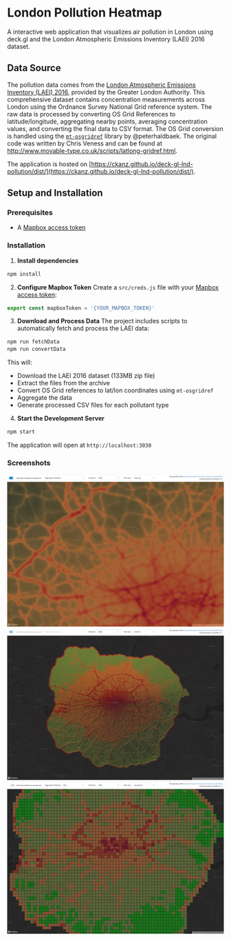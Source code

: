 # London Pollution Heatmap

A interactive web application that visualizes air pollution in London using deck.gl and the London Atmospheric Emissions Inventory (LAEI) 2016 dataset.

## Data Source

The pollution data comes from the [London Atmospheric Emissions Inventory (LAEI) 2016](https://data.london.gov.uk/dataset/london-atmospheric-emissions-inventory--laei--2016/), provided by the Greater London Authority. This comprehensive dataset contains concentration measurements across London using the Ordnance Survey National Grid reference system.
The raw data is processed by converting OS Grid References to latitude/longitude, aggregating nearby points, averaging concentration values, and converting the final data to CSV format. The OS Grid conversion is handled using the [`mt-osgridref`](https://github.com/peterhaldbaek/mt-osgridref) library by @peterhaldbaek. The original code was written by Chris Veness and can be found at http://www.movable-type.co.uk/scripts/latlong-gridref.html.

The application is hosted on [https://ckanz.github.io/deck-gl-lnd-pollution/dist/](https://ckanz.github.io/deck-gl-lnd-pollution/dist/).

## Setup and Installation

### Prerequisites

- A [Mapbox access token](https://www.mapbox.com/help/define-access-token/)

### Installation

1. **Install dependencies**
```bash
npm install
```

2. **Configure Mapbox Token**
Create a `src/creds.js` file with your [Mapbox access token](https://www.mapbox.com/help/define-access-token/):
```javascript
export const mapboxToken = '{YOUR_MAPBOX_TOKEN}'
```

3. **Download and Process Data**
The project includes scripts to automatically fetch and process the LAEI data:
```bash
npm run fetchData
npm run convertData
```

This will:
- Download the LAEI 2016 dataset (133MB zip file)
- Extract the files from the archive
- Convert OS Grid references to lat/lon coordinates using `mt-osgridref`
- Aggregate the data
- Generate processed CSV files for each pollutant type

4. **Start the Development Server**
```bash
npm start
```

The application will open at `http://localhost:3030`

### Screenshots

![screenshot3](https://github.com/ckanz/deck-gl-lnd-pollution/blob/main/Screenshot_HeatMap.png?raw=true)
![screenshot1](https://github.com/ckanz/deck-gl-lnd-pollution/blob/main/Screenshot_GridCell.png?raw=true)
![screenshot2](https://github.com/ckanz/deck-gl-lnd-pollution/blob/main/Screenshot_ScreenGrid.png?raw=true)


